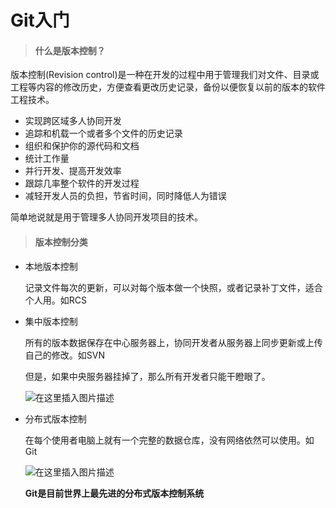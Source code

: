 # Git入门

>#### 什么是版本控制？

版本控制(Revision control)是一种在开发的过程中用于管理我们对文件、目录或工程等内容的修改历史，方便查看更改历史记录，备份以便恢复以前的版本的软件工程技术。

- 实现跨区域多人协同开发
- 追踪和机载一个或者多个文件的历史记录
- 组织和保护你的源代码和文档
- 统计工作量
- 并行开发、提高开发效率
- 跟踪几率整个软件的开发过程
- 减轻开发人员的负担，节省时间，同时降低人为错误

简单地说就是用于管理多人协同开发项目的技术。



> #### 版本控制分类

- 本地版本控制

  记录文件每次的更新，可以对每个版本做一个快照，或者记录补丁文件，适合个人用。如RCS

- 集中版本控制

  所有的版本数据保存在中心服务器上，协同开发者从服务器上同步更新或上传自己的修改。如SVN

  但是，如果中央服务器挂掉了，那么所有开发者只能干瞪眼了。

  ![在这里插入图片描述](https://images.shiguangping.com/imgs/20200802161459.png)

- 分布式版本控制

  在每个使用者电脑上就有一个完整的数据仓库，没有网络依然可以使用。如Git

  ![在这里插入图片描述](https://images.shiguangping.com/imgs/20200802161821.png)

  **Git是目前世界上最先进的分布式版本控制系统**



